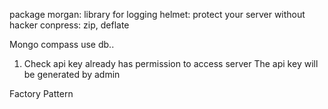 package
    morgan: library for logging
    helmet: protect your server without hacker
    conpress: zip, deflate

Mongo compass
    use <DATABASE NAME>
    db.<COLLECTION NAME>.<ACTION>

1. Check api key already has permission to access server
    The api key will be generated by admin

Factory Pattern
